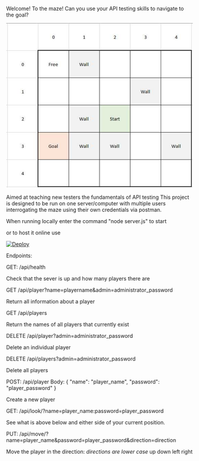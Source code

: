 Welcome! To the maze!
Can you use your API testing skills to navigate to the goal?


![](Images/The%20Maze.jpg)


Aimed at teaching new testers the fundamentals of API testing
This project is designed to be run on one server/computer with multiple users interrogating the maze using their own credentials via postman.

When running locally enter the command "node server.js" to start

or to host it online use

[![Deploy](https://www.herokucdn.com/deploy/button.svg)](https://heroku.com/deploy)



Endpoints:

GET: /api/health

Check that the sever is up and how many players there are

GET /api/player?name=playername&admin=administrator_password

Return all information about a player

GET /api/players

Return the names of all players that currently exist

DELETE /api/player?admin=administrator_password

Delete an individual player

DELETE /api/players?admin=administrator_password

Delete all players

POST: /api/player
Body:
{
	"name": "player_name",
	"password": "player_password"
}

Create a new player

GET: /api/look/?name=player_name:password=player_password

See what is above below and either side of your current position.

PUT: /api/move/?name=player_name&password=player_password&direction=direction

Move the player in the direction:
*directions are lower case*
up
down
left
right
